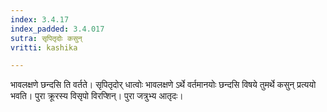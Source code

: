 ```yaml
---
index: 3.4.17
index_padded: 3.4.017
sutra: सृपितृदोः कसुन्
vritti: kashika

---
```

भावलक्षणे छन्दसि ति वर्तते। सृपितृदोर् धात्वोः भावलक्षणे ऽर्थे वर्तमानयोः छन्दसि विषये तुमर्थे कसुन् प्रत्ययो भवति। पुरा क्रूरस्य विसृपो विरप्शिन्। पुरा जत्रुभ्य आतृदः।